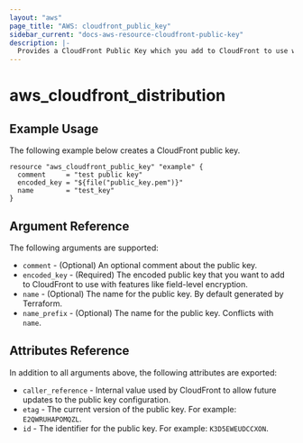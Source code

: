 ```yaml
---
layout: "aws"
page_title: "AWS: cloudfront_public_key"
sidebar_current: "docs-aws-resource-cloudfront-public-key"
description: |-
  Provides a CloudFront Public Key which you add to CloudFront to use with features like field-level encryption.
---
```


# aws_cloudfront_distribution

## Example Usage

The following example below creates a CloudFront public key.

```hcl
resource "aws_cloudfront_public_key" "example" {
  comment     = "test public key"
  encoded_key = "${file("public_key.pem")}"
  name        = "test_key"
}
```

## Argument Reference

The following arguments are supported:

* `comment` - (Optional) An optional comment about the public key.
* `encoded_key` - (Required) The encoded public key that you want to add to CloudFront to use with features like field-level encryption.
* `name` - (Optional) The name for the public key. By default generated by Terraform.
* `name_prefix` - (Optional) The name for the public key. Conflicts with `name`.

## Attributes Reference

In addition to all arguments above, the following attributes are exported:

* `caller_reference` - Internal value used by CloudFront to allow future updates to the public key configuration.
* `etag` - The current version of the public key. For example: `E2QWRUHAPOMQZL`.
* `id` - The identifier for the public key. For example: `K3D5EWEUDCCXON`.
